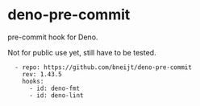 # deno-pre-commit

pre-commit hook for Deno.

Not for public use yet, still have to be tested.

```
  - repo: https://github.com/bneijt/deno-pre-commit
    rev: 1.43.5
    hooks:
      - id: deno-fmt
      - id: deno-lint
```
